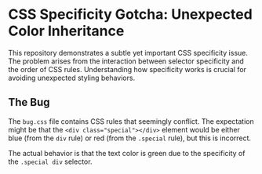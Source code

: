 # CSS Specificity Gotcha: Unexpected Color Inheritance

This repository demonstrates a subtle yet important CSS specificity issue. The problem arises from the interaction between selector specificity and the order of CSS rules.  Understanding how specificity works is crucial for avoiding unexpected styling behaviors.

## The Bug

The `bug.css` file contains CSS rules that seemingly conflict.  The expectation might be that the `<div class="special"></div>` element would be either blue (from the `div` rule) or red (from the `.special` rule), but this is incorrect.

The actual behavior is that the text color is green due to the specificity of the `.special div` selector.